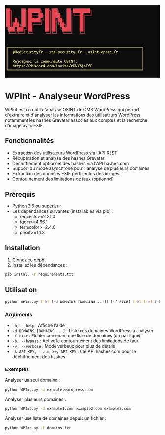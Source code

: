 ![Logo du projet](https://github.com/redsecurityfr/WPint/blob/main/WPINT.png)


# WPInt - Analyseur WordPress

WPInt est un outil d'analyse OSINT de CMS WordPress qui permet d'extraire et d'analyser les informations des utilisateurs WordPress, notamment les hashes Gravatar associés aux comptes et la recherche d'image avec EXIF.

## Fonctionnalités

- Extraction des utilisateurs WordPress via l'API REST
- Récupération et analyse des hashes Gravatar
- Déchiffrement optionnel des hashes via l'API hashes.com
- Support du mode asynchrone pour l'analyse de plusieurs domaines
- Extraction des données EXIF pertinentes des images
- Contournement des limitations de taux (optionnel)

## Prérequis

- Python 3.6 ou supérieur
- Les dépendances suivantes (installables via pip) :
  - requests>=2.31.0
  - tqdm>=4.66.1
  - termcolor>=2.4.0
  - piexif>=1.1.3

## Installation

1. Clonez ce dépôt
2. Installez les dépendances :
```bash
pip install -r requirements.txt
```

## Utilisation

```bash
python WPInt.py [-h] [-d DOMAINS [DOMAINS ...]] [-f FILE] [-b] [-v] [-k API_KEY]
```

### Arguments

- `-h, --help` : Affiche l'aide
- `-d DOMAINS [DOMAINS ...]` : Liste des domaines WordPress à analyser
- `-f FILE` : Fichier contenant une liste de domaines (un par ligne)
- `-b, --bypass` : Active le contournement des limitations de taux
- `-v, --verbose` : Mode verbeux pour plus de détails
- `-k API_KEY, --api-key API_KEY` : Clé API hashes.com pour le déchiffrement des hashes

### Exemples

Analyser un seul domaine :
```bash
python WPInt.py -d example.wordpress.com
```

Analyser plusieurs domaines :
```bash
python WPInt.py -d example1.com example2.com example3.com
```

Analyser une liste de domaines depuis un fichier :
```bash
python WPInt.py -f domains.txt
```



